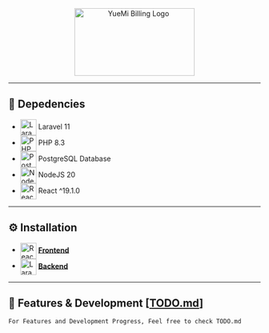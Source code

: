 <div align="center">
  <img src="https://cdn.yuemi.org/logo/YueMi-Billing-Logo.png" width="240" height="135" alt="YueMi Billing Logo"/>
</div>

---
## 🔧 Depedencies
- <img src="https://cdn.yuemi.org/logo/laravel.svg" width="32" height="32" alt="Laravel Logo" style="vertical-align:middle;"/> Laravel 11
- <img src="https://cdn.yuemi.org/logo/php-original.svg" width="32" height="32" alt="PHP Logo" style="vertical-align:middle;"/> PHP 8.3
- <img src="https://cdn.yuemi.org/logo/postgresql-original.svg" width="32" height="32" alt="PostgreSQL Logo" style="vertical-align:middle;"/> PostgreSQL Database
- <img src="https://cdn.yuemi.org/logo/jsIconGreen.svg" width="32" height="32" alt="NodeJS Logo" style="vertical-align:middle;"/> NodeJS 20
- <img src="https://cdn.yuemi.org/logo/react.svg" width="32" height="32" alt="React Logo" style="vertical-align:middle;"/> React ^19.1.0

---
## ⚙️ Installation
- <img src="https://cdn.yuemi.org/logo/react.svg" width="32" height="32" alt="React Logo" style="vertical-align:middle;"/> **[Frontend](https://github.com/NekoMonci12/YueMi-Billing-Frontend/blob/main/README.md)**
- <img src="https://cdn.yuemi.org/logo/laravel.svg" width="32" height="32" alt="Laravel Logo" style="vertical-align:middle;"/> **[Backend](https://github.com/NekoMonci12/YueMi-Billing-Backend/blob/main/README.md)**

---
## 🚧 Features & Development [[TODO.md](https://github.com/NekoMonci12/YueMi-Billing/blob/master/TODO.md)]
```
For Features and Development Progress, Feel free to check TODO.md
```